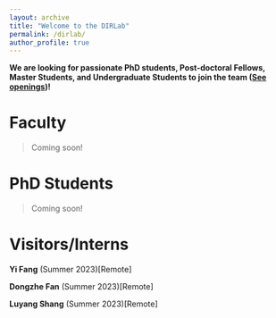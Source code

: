 ```yaml
---
layout: archive
title: "Welcome to the DIRLab"
permalink: /dirlab/
author_profile: true
---
```


**We are looking for passionate PhD students, Post-doctoral Fellows, Master Students, and Undergraduate Students to join the team ([See openings](https://qiaoyu-tan.github.io/openings/))!**

# Faculty
> Coming soon!

# PhD Students
> Coming soon!

# Visitors/Interns
**Yi Fang** (Summer 2023)[Remote]

**Dongzhe Fan** (Summer 2023)[Remote]

**Luyang Shang** (Summer 2023)[Remote]
